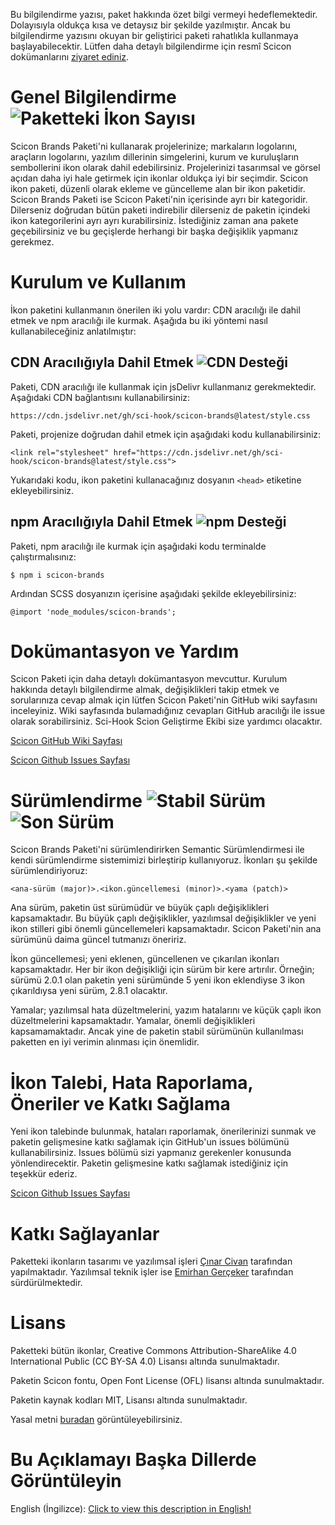Bu bilgilendirme yazısı, paket hakkında özet bilgi vermeyi hedeflemektedir. Dolayısıyla oldukça kısa ve detaysız bir şekilde yazılmıştır. Ancak bu bilgilendirme yazısını okuyan bir geliştirici paketi rahatlıkla kullanmaya başlayabilecektir. Lütfen daha detaylı bilgilendirme için resmî Scicon dokümanlarını [ziyaret ediniz](https://github.com/Sci-Hook/scicon/wiki).

# Genel Bilgilendirme ![Paketteki İkon Sayısı](https://img.shields.io/badge/Paketteki%20%C4%B0kon%20Say%C4%B1s%C4%B1-112-blue?style=flat)

Scicon Brands Paketi'ni kullanarak projelerinize; markaların logolarını, araçların logolarını, yazılım dillerinin simgelerini, kurum ve kuruluşların sembollerini ikon olarak dahil edebilirsiniz. Projelerinizi tasarımsal ve görsel açıdan daha iyi hale getirmek için ikonlar oldukça iyi bir seçimdir. Scicon ikon paketi, düzenli olarak ekleme ve güncelleme alan bir ikon paketidir. Scicon Brands Paketi ise Scicon Paketi'nin içerisinde ayrı bir kategoridir. Dilerseniz doğrudan bütün paketi indirebilir dilerseniz de paketin içindeki ikon kategorilerini ayrı ayrı kurabilirsiniz. İstediğiniz zaman ana pakete geçebilirsiniz ve bu geçişlerde herhangi bir başka değişiklik yapmanız gerekmez.

# Kurulum ve Kullanım

İkon paketini kullanmanın önerilen iki yolu vardır: CDN aracılığı ile dahil etmek ve npm aracılığı ile kurmak. Aşağıda bu iki yöntemi nasıl kullanabileceğiniz anlatılmıştır:

## CDN Aracılığıyla Dahil Etmek ![CDN Desteği](https://img.shields.io/badge/CDN%20Deste%C4%9Fi-Aktif-green?style=flat)

Paketi, CDN aracılığı ile kullanmak için jsDelivr kullanmanız gerekmektedir. Aşağıdaki CDN bağlantısını kullanabilirsiniz:

`https://cdn.jsdelivr.net/gh/sci-hook/scicon-brands@latest/style.css`

Paketi, projenize doğrudan dahil etmek için aşağıdaki kodu kullanabilirsiniz:

`<link rel="stylesheet" href="https://cdn.jsdelivr.net/gh/sci-hook/scicon-brands@latest/style.css">`

Yukarıdaki kodu, ikon paketini kullanacağınız dosyanın `<head>` etiketine ekleyebilirsiniz.

## npm Aracılığıyla Dahil Etmek ![npm Desteği](https://img.shields.io/badge/npm%20Deste%C4%9Fi-Aktif-green?style=flat)

Paketi, npm aracılığı ile kurmak için aşağıdaki kodu terminalde çalıştırmalısınız:

`$ npm i scicon-brands`

Ardından SCSS dosyanızın içerisine aşağıdaki şekilde ekleyebilirsiniz:

`@import 'node_modules/scicon-brands';`

# Dokümantasyon ve Yardım

Scicon Paketi için daha detaylı dokümantasyon mevcuttur. Kurulum hakkında detaylı bilgilendirme almak, değişiklikleri takip etmek ve sorularınıza cevap almak için lütfen Scicon Paketi'nin GitHub wiki sayfasını inceleyiniz. Wiki sayfasında bulamadığınız cevapları GitHub aracılığı ile issue olarak sorabilirsiniz. Sci-Hook Scion Geliştirme Ekibi size yardımcı olacaktır.

[Scicon GitHub Wiki Sayfası](https://github.com/Sci-Hook/scicon/wiki)

[Scicon Github Issues Sayfası](https://github.com/Sci-Hook/scicon/issues)

# Sürümlendirme ![Stabil Sürüm](https://img.shields.io/badge/Stabil%20S%C3%BCr%C3%BCm-1.0.3-orange?style=flat) ![Son Sürüm](https://img.shields.io/badge/Son%20S%C3%BCr%C3%BCm-1.0.3-orange?style=flat)

Scicon Brands Paketi'ni sürümlendirirken Semantic Sürümlendirmesi ile kendi sürümlendirme sistemimizi birleştirip kullanıyoruz. İkonları şu şekilde sürümlendiriyoruz:

`<ana-sürüm (major)>.<ikon.güncellemesi (minor)>.<yama (patch)>`

Ana sürüm, paketin üst sürümüdür ve büyük çaplı değişiklikleri kapsamaktadır. Bu büyük çaplı değişiklikler, yazılımsal değişiklikler ve yeni ikon stilleri gibi önemli güncellemeleri kapsamaktadır. Scicon Paketi'nin ana sürümünü daima güncel tutmanızı öneririz.

İkon güncellemesi; yeni eklenen, güncellenen ve çıkarılan ikonları kapsamaktadır. Her bir ikon değişikliği için sürüm bir kere artırılır. Örneğin; sürümü 2.0.1 olan paketin yeni sürümünde 5 yeni ikon eklendiyse 3 ikon çıkarıldıysa yeni sürüm, 2.8.1 olacaktır.

Yamalar; yazılımsal hata düzeltmelerini, yazım hatalarını ve küçük çaplı ikon düzeltmelerini kapsamaktadır. Yamalar, önemli değişiklikleri kapsamamaktadır. Ancak yine de paketin stabil sürümünün kullanılması paketten en iyi verimin alınması için önemlidir.

# İkon Talebi, Hata Raporlama, Öneriler ve Katkı Sağlama

Yeni ikon talebinde bulunmak, hataları raporlamak, önerilerinizi sunmak ve paketin gelişmesine katkı sağlamak için GitHub'un issues bölümünü kullanabilirsiniz. Issues bölümü sizi yapmanız gerekenler konusunda yönlendirecektir. Paketin gelişmesine katkı sağlamak istediğiniz için teşekkür ederiz.

[Scicon Github Issues Sayfası](https://github.com/Sci-Hook/scicon/issues)

# Katkı Sağlayanlar

Paketteki ikonların tasarımı ve yazılımsal işleri [Çınar Civan](https://github.com/cinarcivan) tarafından yapılmaktadır. Yazılımsal teknik işler ise [Emirhan Gerçeker](https://github.com/lim10tech) tarafından sürdürülmektedir.

# Lisans

Paketteki bütün ikonlar, Creative Commons Attribution-ShareAlike 4.0 International Public (CC BY-SA 4.0) Lisansı altında sunulmaktadır.

Paketin Scicon fontu, Open Font License (OFL) lisansı altında sunulmaktadır.

Paketin kaynak kodları MIT, Lisansı altında sunulmaktadır.

Yasal metni [buradan](https://github.com/Sci-Hook/scicon-brands/blob/main/LICENSE) görüntüleyebilirsiniz.

# Bu Açıklamayı Başka Dillerde Görüntüleyin

English (İngilizce): [Click to view this description in English!](https://github.com/Sci-Hook/scicon-brands/blob/main/README.md)